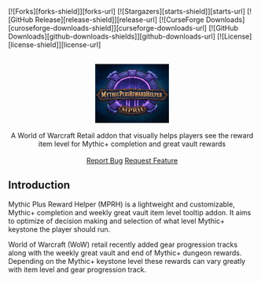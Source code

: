 <a id="readme-top"></a>

<!-- PROJECT Shields -->
<!-- *** See the bottom of this document for the declaration of the reference variables -->

[![Forks][forks-shield]][forks-url]
[![Stargazers][starts-shield]][starts-url]
[![GitHub Release][release-shield]][release-url]
[![CurseForge Downloads][curoseforge-downloads-shield]][curseforge-downloads-url]
[![GitHub Downloads][github-downloads-shields]][github-downloads-url]
[![License][license-shield]][license-url]

<!-- Project Logo, Title, Short Description and Create Issue Buttons -->
<div align="center">
  <br />
  <a href="">
    <img src="images/logos/MythicPlusRewardHelper-logo.jpeg" alt="Mythic Plus Reward Helper logo" width="150" height="120">
  </a>
  <p align="center">
    A World of Warcraft Retail addon that visually helps players see the reward item level for Mythic+ completion and great vault rewards
    <br />
    <br />
    <a href="">Report Bug</a>
    <a href="">Request Feature</a>
  </p>
</div>

## Introduction

Mythic Plus Reward Helper (MPRH) is a lightweight and customizable, Mythic+ completion and weekly great vault item level tooltip addon. It aims to optimize of decision making and selection of what level Mythic+ keystone the player should run.

World of Warcraft (WoW) retail recently added gear progression tracks along with the weekly great vault and end of Mythic+ dungeon rewards. Depending on the Mythic+ keystone level these rewards can vary greatly with item level and gear progression track.
